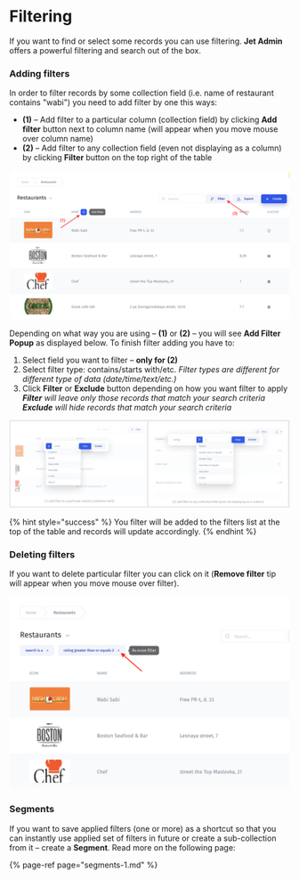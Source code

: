 # Filtering

If you want to find or select some records you can use filtering. **Jet Admin** offers a powerful filtering and search out of the box. 

### Adding filters

In order to filter records by some collection field \(i.e. name of restaurant contains "wabi"\) you need to add filter by one this ways:

* **\(1\)** – Add filter to a particular column \(collection field\) by clicking **Add filter** button next to column name \(will appear when you move mouse over column name\)
* **\(2\)** – Add filter to any collection field \(even not displaying as a column\) by clicking **Filter** button on the top right of the table

![](../.gitbook/assets/image%20%2853%29.png)

Depending on what way you are using – **\(1\)** or **\(2\)** – you will see **Add Filter Popup** as displayed below. To finish filter adding you have to:

1. Select field you want to filter – **only for \(2\)**
2. Select filter type: contains/starts with/etc. _Filter types are different for different type of data \(date/time/text/etc.\)_
3. Click **Filter** or **Exclude** button depending on how you want filter to apply _**Filter** will leave only those records that match your search criteria **Exclude** will hide records that match your search criteria_

![](../.gitbook/assets/image%20%2818%29.png)

{% hint style="success" %}
You filter will be added to the filters list at the top of the table and records will update accordingly.
{% endhint %}

### Deleting filters

If you want to delete particular filter you can click on it \(**Remove filter** tip will appear when you move mouse over filter\).

![](../.gitbook/assets/image%20%2842%29.png)

### Segments

If you want to save applied filters \(one or more\) as a shortcut so that you can instantly use applied set of filters in future or create a sub-collection from it – create a **Segment**. Read more on the following page:

{% page-ref page="segments-1.md" %}

